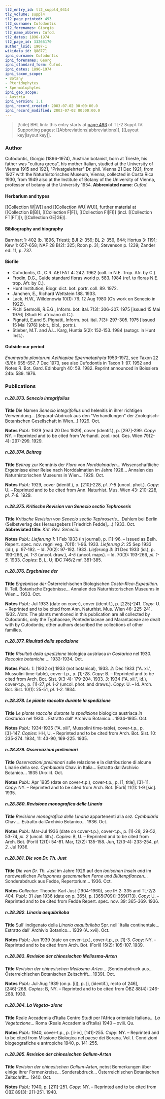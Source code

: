 ```yaml
---
tl2_entry_id: tl2_suppl4_0414
tl2_volume: suppl4
tl2_page_printed: 493
tl2_surname: Cufodontis
tl2_forenames: Giorgio
tl2_name_abbrev: Cufod.
tl2_dates: 1896-1974
tl2_page_id: 33266170
author_lsid: 1907-1
wikidata_id: Q88771
ipni_surname: Cufodontis
ipni_forenames: Georg
ipni_standard_form: Cufod.
ipni_dates: 1896-1974
ipni_taxon_scope: 
- Botany
- Pteridophytes
- Spermatophytes
ipni_geo_scope: 
- Austria
ipni_version: 1.1
ipni_record_created: 2003-07-02 00:00:00.0
ipni_record_modified: 2003-07-02 00:00:00.0
---
```



> [!cite] BHL link: this entry starts at [page 493](https://www.biodiversitylibrary.org/page/33266170) of TL-2 Suppl. IV.
> Supporting pages: [[Abbreviations|abbreviations]], [[Layout key|layout key]].

### Author

Cufodontis, Giorgio (1896-1974), Austrian botanist, born at Trieste, his father was "cultura greca", his mother Italian, studied at the University of Vienna 1915 and 1921, "Privatgelehrter" Dr. phil. Vienna 21 Dec 1921, from 1927 with the Naturhistorisches Museum, Vienna, collected in Costa Rica 1930, from 1949 also at the Institute of Botany of the University of Vienna, professor of botany at the University 1954. 
**Abbreviated name**: *Cufod.*

#### Herbarium and types

[[Collection W|W]] and [[Collection WU|WU]], further material at [[Collection B|B]], [[Collection F|F]], [[Collection FI|FI]] (incl. [[Collection FT|FT]]), [[Collection GE|GE]].

#### Bibliography and biography

Barnhart 1: 402 (b. 1896, Triest); BJI 2: 359; BL 2: 359, 644; Hortus 3: 1191; Kew 1: 657-658; NAF 28 B(2): 325; Roon p. 31; Stevenson p. 1239; Zander ed. 11, p. 737.

#### Biofile

- Cufodontis, G., C.R. AETFAT 4: 242. 1962 (coll. in N.E. Trop. Afr. by C.).
- Frodin, D.G., Guide standard floras world p. 583. 1984 (ref. to floras N.E. trop. Afr. by C.).
- Hunt Institution, Biogr. dict. bot. portr. coll. 89. 1972.
- Janchen, E., Richard Wettstein 188. 1933.
- Lack, H.W., Willdenowia 10(1): 76. 12 Aug 1980 (C’s work on Senecio in 1922).
- Pichi Sermolli, R.E.G., Inform. bot. ital. 7(3): 306-307. 1975 \[issued 15 Mai 1976\] (Studi Fl. africano di C.).
- Pignatti, E.and S. Pignatti, Inform. bot. ital. 7(3): 297-305. 1975 \[issued 15 Mai 1976\] (obit., bibl., portr.).
- Stieber, M.T. and A.L. Karg, Huntia 5(2): 152-153. 1984 (autogr. in Hunt Inst.).

#### Outside our period

*Enumeratio plantarum Aethiopiae Spermatophyta* 1953-1972, see Taxon 22 (5/6): 655-657. 7 Dec 1973, see also Cufodontis in Taxon 1: 97. 1952 and Notes R. Bot. Gard. Edinburgh 40: 59. 1982. Reprint announced in Boissiera 24b: 589. 1976.

### Publications

##### n.28.373. Senecio integrifolius

**Title**
Die Namen *Senecio integrifolius* und helenitis in ihrer richtigen Verwendung... \[Separat-Abdruck aus den "Verhandlungen" der Zoologisch-Botanischen Gesellschaft in Wien...\] 1929. Oct.

**Notes**
*Publ*.: 1929 (read 20 Dec 1929), cover (identif.), p. \[297\]-299. *Copy*: NY. – Reprinted and to be cited from Verhandl. zool.-bot. Ges. Wien 79(2-4): 297-299. 1929.

##### n.28.374. Beitrag

**Title**
*Beitrag* zur Kenntnis der *Flora* von *Norddalmatien*... Wissenschaftliche Ergebnisse einer Reise nach Norddalmatien im Jahre 1928... Annalen des Naturhistorischen Museums in Wien... 1929. Oct.

**Notes**
*Publ*.: 1929, cover (identif.), p. \[210\]-228, *pl. 7-8* (uncol. phot.). *Copy*: U. – Reprinted and to be cited from Ann. Naturhist. Mus. Wien 43: 210-228, *pl. 7-8.* 1929.

##### n.28.375. Kritische Revision von Senecio sectio Tephroseris

**Title**
*Kritische Revision von Senecio sectio Tephroseris*... Dahlem bei Berlin (Selbstverlag des Herausgebers \[Friedrich Fedde\],...) 1933. Oct.
**Abbreviated title**: *Krit. Rev. Senecio*.

**Notes**
*Publ*.: *Lieferung 1*: 1 Feb 1933 (in journal), p. \[1\]-96. – Issued as Beih. Repert. spec. nov. regni veg. 70(1): 1-96. 1933.
*Lieferung 2*: 25 Sep 1933 (id.), p. 97-192. – Id. 70(2): 97-192. 1933.
*Lieferung 3*: 31 Dec 1933 (id.), p. 193-266, *pl. 1-3* (uncol. draw.), *4-5* (uncol. maps). – Id. 70(3): 193-266, *pl. 1-5.* 1933.
*Copies*: B, L, U; IDC 746/2 mf. 381-385.

##### n.28.376. Ergebnisse der

**Title**
*Ergebnisse der* Österreichischen Biologischen *Costa-Rica-Expedition*. II. Teil. Botanische Ergebnisse... Annalen des Naturhistorischen Museums in Wien... 1933. Oct.

**Notes**
*Publ*.: Jul 1933 (date on cover), cover (identif.), p. \[225\]-241. *Copy*: U. – Reprinted and to be cited from Ann. Naturhist. Mus. Wien 46: 225-241. 1932.
*Note*: The plants mentioned in this publication are all collected by Cufodontis, only the Typhaceae, Pontederiaceae and Marantaceae are dealt with by Cufodontis; other authors described the collections of other families.

##### n.28.377. Risultati della spedizione

**Title**
*Risultati della spedizione* biologica austriaca *in Costarica* nel 1930. *Raccolte botaniche* ... 1933-1934. Oct.

**Notes**
*Publ*.: *1*: \[1932 or\] 1933 (not botanical), 1933.
*2*: Dec 1933 ("A. xi.", Mussolini time-table), cover-t.p., p. \[1\]-28. *Copy*: B. – Reprinted and to be cited from Arch. Bot. Sist. 9(3-4): 179-204. 1933.
*3*: 1934 ("A. xii.", id.), cover-t.p., p. \[1\]-27, *pl. 1-2* (uncol. phot. and draws.). *Copy*: U. – Id. Arch. Bot. Sist. 10(1): 25-51, *pl. 1-2.* 1934.

##### n.28.378. Le piante raccolte durante la spedizione

**Title**
*Le piante raccolte durante la spedizione* biologica austriaca *in Costarica* nel 1930... Estratto dall’ Archivio Botanico... 1934-1935. Oct.

**Notes**
*Publ*.: 1934-1935 ("A. xiii", Mussolini time-table), cover-t.p., p. \[3\]-147. *Copies*: HH, U. – Reprinted and to be cited from Arch. Bot. Sist. 10: 235-274. 1934, 11: 43-90, 169-225. 1935.

##### n.28.379. Osservazioni preliminari

**Title**
*Osservazioni preliminari* sulle relazione e la distribuzione di alcune Linarie della sez. *Cymbalaria* Chav. in Italia... Estratto dall’Archivio Botanico... 1935 (A-xiii). Oct.

**Notes**
*Publ*.: Apr 1935 (date on cover-t.p.), cover-t.p., p. \[1, title\], \[3\]-11. *Copy*: NY. – Reprinted and to be cited from Arch. Bot. (Forli) 11(1): 1-9 \[sic\]. 1935.

##### n.28.380. Revisione monografica delle Linaria

**Title**
*Revisione monografica delle Linaria* appartenenti alla *sez. Cymbalaria* Chav.... Estratto dall’Archivio Botanico... 1936. Oct.

**Notes**
*Publ*.: Mar-Jul 1936 (date on cover-t.p.), cover-t.p., p. \[1\]-28, 29-52, 53-74, *pl. 2* (uncol. lith.).
*Copies*: B, U. – Reprinted and to be cited from Arch. Bot. (Forli) 12(1): 54-81. Mar, 12(2): 135-158. Jun, 12(3-4): 233-254, *pl. 2.* Jul 1936.

##### n.28.381. Die von Dr. Th. Just

**Title**
*Die von Dr. Th. Just* im Jahre 1929 auf den *Ionischen Inseln und* im nordwestlichen *Peloponnes gesammelten Farne und Blütenpflanzen*... Sonderabdruck aus Fedde, Repertorium... 1936. Oct.

**Notes**
*Collector*: Theodor Karl Just (1904-1960), see IH 2: 335 and TL-2/2: 404.
*Publ*.: 31 Jan 1936 (date on p. 365), p. \[365(709)\]-369(713). *Copy*: U. – Reprinted and to be cited from Fedde Repert. spec. nov. 39: 365-369. 1936.

##### n.28.382. Linaria aequibriloba

**Title**
Sull’ indigenato della *Linaria aequibriloba* Spr. nell’ Italia continentale... Estratto dall’ Archivio Botanico... 1939 (A. xvii). Oct.

**Notes**
*Publ*.: Jun 1939 (date on cover-t.p.), cover-t.p., p. \[1\]-3. *Copy*: NY. – Reprinted and to be cited from Arch. Bot. (Forli) 15(2): 105-107. 1939.

##### n.28.383. Revision der chinesischen Meliosma-Arten

**Title**
*Revision der chinesischen Meliosma-Arten*... \[Sonderabdruck aus... Österreichischen Botanischen Zeitschrift... 1939\]. Oct.

**Notes**
*Publ*.: Jul-Aug 1939 (on p. \[i\]), p. \[i, (identif.), recto of 246\], \[246\]-268. *Copies*: B, NY. – Reprinted and to be cited from ÖBZ 88(4): 246-268. 1939.

##### n.28.384. La Vegeta- zione

**Title**
Reale Accademia d’Italia Centro Studi per l’Africa orientale Italiana... *La Vegetazione*... Roma (Reale Accademia d’Italia) 1940 – xviii. Qu.

**Notes**
*Publ*.: 1940, cover-t.p., p. \[ii-iv\], \[141\]-255. *Copy*: NY. – Reprinted and to be cited from Missione Biologica nel paese dei Borana. Vol. I. Condizioni biogeografiche e antropiche 1940, p. 141-255.

##### n.28.385. Revision der chinesischen Galium-Arten

**Title**
*Revision der chinesischen Galium-Arten*, nebst Bemerkungen über einige ihrer Formenkreise... Sonderabdruck... Österreichischen Botanischen Zeitschrift... 1940. Oct.

**Notes**
*Publ*.: 1940, p. \[211\]-251. *Copy*: NY. – Reprinted and to be cited from ÖBZ 89(3): 211-251. 1940.

